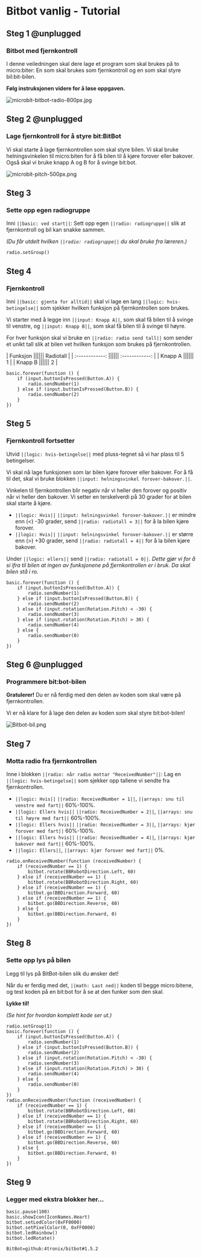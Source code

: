 # Bitbot vanlig - Tutorial

## Steg 1 @unplugged

### Bitbot med fjernkontroll 

I denne veiledningen skal dere lage et program som skal brukes på to micro:biter: En som skal brukes som fjernkontroll og en som skal styre bil:bit-bilen.

**Følg instruksjonen videre for å løse oppgaven.**

![microbit-bitbot-radio-800px.jpg](https://i.postimg.cc/hG6BTbSZ/microbit-bitbot-radio-800px.jpg)


## Steg 2 @unplugged

### Lage fjernkontroll for å styre bit:BitBot

Vi skal starte å lage fjernkontrollen som skal styre bilen. Vi skal bruke helningsvinkelen til micro:biten for å få bilen til å kjøre forover eller bakover. Også skal vi bruke knapp A og B for å svinge bit:bot.

![microbit-pitch-500px.png](https://i.postimg.cc/136y9LqT/microbit-pitch-500px.png)


## Steg 3

### Sette opp egen radiogruppe

Inni ``||basic: ved start||``: Sett opp egen ``||radio: radiogruppe||`` slik at fjernkontroll og bil kan snakke sammen.

*(Du får utdelt hvilken ``||radio: radiogruppe||`` du skal bruke fra læreren.)*

```blocks
radio.setGroup()
```

## Steg 4

### Fjernkontroll

Inni ``||basic: gjenta for alltid||`` skal vi lage en lang ``||logic: hvis-betingelse||`` som sjekker hvilken funksjon på fjernkontrollen som brukes.

Vi starter med å legge inn ``||input: Knapp A||``, som skal få bilen til å svinge til venstre, og ``||input: Knapp B||``, som skal få bilen til å svinge til høyre.

For hver funksjon skal vi bruke en ``||radio: radio send tall||`` som sender et unikt tall slik at bilen vet hvilken funksjon som brukes på fjernkontrollen.

|   Funksjon  ||||||   Radiotall   |
| :------------: |||||| :------------: |
| Knapp A |||||| 1 |
| Knapp B |||||| 2 |


```blocks
basic.forever(function () {
    if (input.buttonIsPressed(Button.A)) {
        radio.sendNumber(1)
    } else if (input.buttonIsPressed(Button.B)) {
        radio.sendNumber(2)
    }
})
```

## Steg 5

### Fjernkontroll fortsetter

Utvid ``||logic: hvis-betingelse||`` med pluss-tegnet så vi har plass til 5 betingelser.

Vi skal nå lage funksjonen som lar bilen kjøre forover eller bakover. For å få til det, skal vi bruke blokken ``||input: helningsvinkel forover-bakover.||``.

Vinkelen til fjernkontrollen blir negativ når vi heller den forover og positiv når vi heller den bakover. Vi setter en terskelverdi på 30 grader for at bilen skal starte å kjøre.

- ``||logic: Hvis||`` ``||input: helningsvinkel forover-bakover.||`` er mindre enn (<) -30 grader, send ``||radio: radiotall = 3||`` for å la bilen kjøre forover.
- ``||logic: Hvis||`` ``||input: helningsvinkel forover-bakover.||`` er større enn (>) +30 grader, send ``||radio: radiotall = 4||`` for å la bilen kjøre bakover.

Under ``||logic: ellers||`` send ``||radio: radiotall = 0||``. *Dette gjør vi for å si ifra til bilen at ingen av funksjonene på fjernkontrollen er i bruk. Da skal bilen stå i ro.*


```blocks
basic.forever(function () {
    if (input.buttonIsPressed(Button.A)) {
        radio.sendNumber(1)
    } else if (input.buttonIsPressed(Button.B)) {
        radio.sendNumber(2)
    } else if (input.rotation(Rotation.Pitch) < -30) {
        radio.sendNumber(3)
    } else if (input.rotation(Rotation.Pitch) > 30) {
        radio.sendNumber(4)
    } else {
        radio.sendNumber(0)
    }
})
```

## Steg 6 @unplugged

### Programmere bit:bot-bilen

**Gratulerer!** Du er nå ferdig med den delen av koden som skal være på fjernkontrollen. 

Vi er nå klare for å lage den delen av koden som skal styre bit:bot-bilen!

![Bitbot-bil.png](https://i.postimg.cc/fWqWwHTG/Bitbot-bil.png)


## Steg 7

### Motta radio fra fjernkontrollen

Inne i blokken ``||radio: når radio mottar "ReceivedNumber"||``: Lag en ``||logic: hvis-betingelse||`` som sjekker opp tallene vi sendte fra fjernkontrollen. 

- ``||logic: Hvis||`` ``||radio: ReceivedNumber = 1||``, ``||arrays: snu til venstre med fart||`` 60%-100%.
- ``||logic: Ellers hvis||`` ``||radio: ReceivedNumber = 2||``, ``||arrays: snu til høyre med fart||`` 60%-100%.
- ``||logic: Ellers hvis||`` ``||radio: ReceivedNumber = 3||``, ``||arrays: kjør forover med fart||`` 60%-100%.
- ``||logic: Ellers hvis||`` ``||radio: ReceivedNumber = 4||``, ``||arrays: kjør bakover med fart||`` 60%-100%.
- ``||logic: Ellers||``, ``||arrays: kjør forover med fart||`` 0%.

```blocks
radio.onReceivedNumber(function (receivedNumber) {
    if (receivedNumber == 1) {
        bitbot.rotate(BBRobotDirection.Left, 60)
    } else if (receivedNumber == 1) {
        bitbot.rotate(BBRobotDirection.Right, 60)
    } else if (receivedNumber == 1) {
        bitbot.go(BBDirection.Forward, 60)
    } else if (receivedNumber == 1) {
        bitbot.go(BBDirection.Reverse, 60)
    } else {
        bitbot.go(BBDirection.Forward, 0)
    }
})
```
## Steg 8

### Sette opp lys på bilen

Legg til lys på BitBot-bilen slik du ønsker det!

Når du er ferdig med det, ``||math: Last ned||`` koden til begge micro:bitene, og test koden på en bit:bot for å se at den funker som den skal.

**Lykke til!**

*(Se hint for hvordan komplett kode ser ut.)*

```blocks
radio.setGroup(1)
basic.forever(function () {
    if (input.buttonIsPressed(Button.A)) {
        radio.sendNumber(1)
    } else if (input.buttonIsPressed(Button.B)) {
        radio.sendNumber(2)
    } else if (input.rotation(Rotation.Pitch) < -30) {
        radio.sendNumber(3)
    } else if (input.rotation(Rotation.Pitch) > 30) {
        radio.sendNumber(4)
    } else {
        radio.sendNumber(0)
    }
})
radio.onReceivedNumber(function (receivedNumber) {
    if (receivedNumber == 1) {
        bitbot.rotate(BBRobotDirection.Left, 60)
    } else if (receivedNumber == 1) {
        bitbot.rotate(BBRobotDirection.Right, 60)
    } else if (receivedNumber == 1) {
        bitbot.go(BBDirection.Forward, 60)
    } else if (receivedNumber == 1) {
        bitbot.go(BBDirection.Reverse, 60)
    } else {
        bitbot.go(BBDirection.Forward, 0)
    }
})
```
## Steg 9

### Legger med ekstra blokker her...

```blocks
basic.pause(100)
basic.showIcon(IconNames.Heart)
bitbot.setLedColor(0xFF0000)
bitbot.setPixelColor(0, 0xFF0000)
bitbot.ledRainbow()
bitbot.ledRotate()
```

```package
BitBot=github:4tronix/bitbot#1.5.2
```